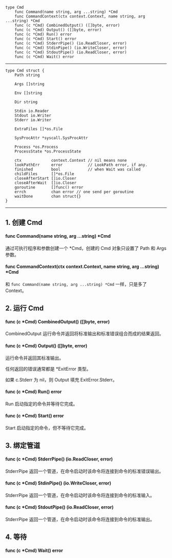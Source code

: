 ```
type Cmd
    func Command(name string, arg ...string) *Cmd
    func CommandContext(ctx context.Context, name string, arg ...string) *Cmd
    func (c *Cmd) CombinedOutput() ([]byte, error)
    func (c *Cmd) Output() ([]byte, error)
    func (c *Cmd) Run() error
    func (c *Cmd) Start() error
    func (c *Cmd) StderrPipe() (io.ReadCloser, error)
    func (c *Cmd) StdinPipe() (io.WriteCloser, error)
    func (c *Cmd) StdoutPipe() (io.ReadCloser, error)
    func (c *Cmd) Wait() error
```

---

```
type Cmd struct {
	Path string

	Args []string

	Env []string

	Dir string

	Stdin io.Reader
	Stdout io.Writer
	Stderr io.Writer

	ExtraFiles []*os.File

	SysProcAttr *syscall.SysProcAttr

	Process *os.Process
    ProcessState *os.ProcessState

	ctx             context.Context // nil means none
	lookPathErr     error           // LookPath error, if any.
	finished        bool            // when Wait was called
	childFiles      []*os.File
	closeAfterStart []io.Closer
	closeAfterWait  []io.Closer
	goroutine       []func() error
	errch           chan error // one send per goroutine
	waitDone        chan struct{}
}
```

---

## 1. 创建 Cmd

#### func Command(name string, arg ...string) *Cmd

通过可执行程序和参数创建一个 *Cmd，创建的 Cmd 对象只设置了 Path 和 Args 参数。

#### func CommandContext(ctx context.Context, name string, arg ...string) *Cmd

和 `func Command(name string, arg ...string) *Cmd` 一样，只是多了 Context。

## 2. 运行 Cmd

#### func (c *Cmd) CombinedOutput() ([]byte, error)

CombinedOutput 运行命令并返回将标准输出和标准错误组合而成的结果返回。

#### func (c *Cmd) Output() ([]byte, error)

运行命令并返回其标准输出。

任何返回的错误通常都是 *ExitError 类型。

如果 c.Stderr 为 nil，则 Output 填充 ExitError.Stderr。

#### func (c *Cmd) Run() error

Run 启动指定的命令并等待它完成。

#### func (c *Cmd) Start() error

Start 启动指定的命令，但不等待它完成。

## 3. 绑定管道

#### func (c *Cmd) StderrPipe() (io.ReadCloser, error)

StderrPipe 返回一个管道，在命令启动时该命令将连接到命令的标准错误输出。

#### func (c *Cmd) StdinPipe() (io.WriteCloser, error)

StderrPipe 返回一个管道，在命令启动时该命令将连接到命令的标准输入。

#### func (c *Cmd) StdoutPipe() (io.ReadCloser, error)

StderrPipe 返回一个管道，在命令启动时该命令将连接到命令的标准输出。

## 4. 等待

#### func (c *Cmd) Wait() error